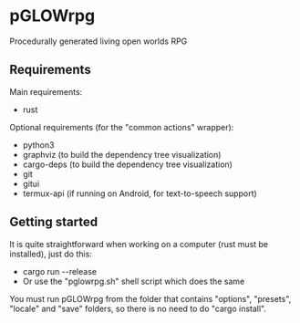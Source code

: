 # pGLOWrpg
Procedurally generated living open worlds RPG

## Requirements
Main requirements:
- rust

Optional requirements (for the "common actions" wrapper):
- python3
- graphviz (to build the dependency tree visualization)
- cargo-deps (to build the dependency tree visualization)
- git
- gitui
- termux-api (if running on Android, for text-to-speech support)

## Getting started
It is quite straightforward when working on a computer (rust must be installed), just do this:
- cargo run --release
- Or use the "pglowrpg.sh" shell script which does the same

You must run pGLOWrpg from the folder that contains "options", "presets", "locale" and "save"
folders, so there is no need to do "cargo install".
